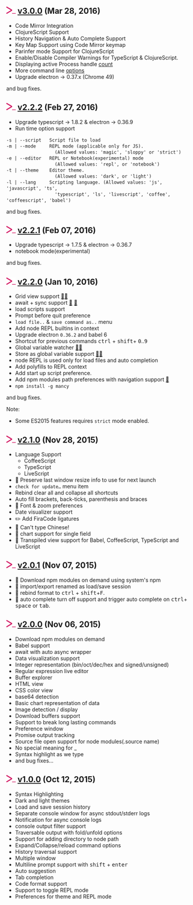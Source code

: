 ## <img src="icons/mancy.png" width="25">&nbsp;[v3.0.0](http://mancy-re.pl)  (Mar 28, 2016)

- Code Mirror Integration
- ClojureScript Support
- History Navigation & Auto Complete Support
- Key Map Support using Code Mirror keymap
- Parinfer mode Support for ClojureScript
- Enable/Disable Compiler Warnings for TypeScript & ClojureScript.
- Displaying active Process handle [count](https://github.com/princejwesley/Mancy/commit/ea5e08022ab087eb1d5847f6d1d2c9c6502d88cb#commitcomment-16378756)
- More command line [options](https://github.com/princejwesley/Mancy/issues/105#issuecomment-191876902)
- Upgrade electron -> 0.37.x (Chrome 49)

and bug fixes.

## <img src="icons/mancy.png" width="25">&nbsp;[v2.2.2](http://mancy-re.pl)  (Feb 27, 2016)

- Upgrade typescript -> 1.8.2 & electron -> 0.36.9
- Run time option support
```
-s | --script   Script file to load
-m | --mode     REPL mode (applicable only for JS).
                  (Allowed values: 'magic', 'sloppy' or 'strict')
-e | --editor   REPL or Notebook(experimental) mode
                  (Allowed values: 'repl', or 'notebook')
-t | --theme    Editor theme.
                  (Allowed values: 'dark', or 'light')
-l | --lang     Scripting language. (Allowed values: 'js', 'javascript', 'ts',
                  'typescript', 'ls', 'livescript', 'coffee', 'coffeescript', 'babel')
```

and bug fixes.


## <img src="icons/mancy.png" width="25">&nbsp;[v2.2.1](http://mancy-re.pl)  (Feb 07, 2016)

- Upgrade typescript -> 1.7.5 & electron -> 0.36.7
- notebook mode(experimental)

and bug fixes.

## <img src="icons/mancy.png" width="25">&nbsp;[v2.2.0](http://mancy-re.pl)  (Jan 10, 2016)

- Grid view support [:paperclip:](https://raw.githubusercontent.com/princejwesley/Mancy/master/images/grid-dark.png)[:paperclip:](https://raw.githubusercontent.com/princejwesley/Mancy/master/images/grid-transpose.png)
- await + sync support [:paperclip:](https://raw.githubusercontent.com/princejwesley/Mancy/master/images/await-progress.png) [:paperclip:](https://raw.githubusercontent.com/princejwesley/Mancy/master/images/await-resolved.png)
- load scripts support
- Prompt before quit preference
- `load file..` & `save command as..` menu
- Add node REPL builtins in context
- Upgrade electron `0.36.2` and babel 6
- Shortcut for previous commands <kbd>ctrl</kbd> + <kbd>shift</kbd>+ <kbd>0</kbd>..<kbd>9</kbd>
- Global variable watcher [:paperclip:](https://raw.githubusercontent.com/princejwesley/Mancy/master/images/global-env-dark.png)[:paperclip:](https://raw.githubusercontent.com/princejwesley/Mancy/master/images/global-env-light.png)
- Store as global variable support  [:paperclip:](https://raw.githubusercontent.com/princejwesley/Mancy/master/images/store-as-global-before.png)[:paperclip:](https://raw.githubusercontent.com/princejwesley/Mancy/master/images/store-as-global-after.png)
- node REPL is used only for load files and auto completion
- Add polyfills to REPL context
- Add start up script preference.
- Add npm modules path preferences with navigation support [:paperclip:](https://raw.githubusercontent.com/princejwesley/Mancy/master/images/node-modules-preference.png)
- `npm install -g mancy`

and bug fixes.

Note:
- Some ES2015 features requires `strict` mode enabled.

## <img src="icons/mancy.png" width="25">&nbsp;[v2.1.0](http://mancy-re.pl)  (Nov 28, 2015)

-  Language Support
   - CoffeeScript
   - TypeScript
   - LiveScript
-  :gem: Preserve last window resize info to use for next launch
-  `check for update…` menu item
- Rebind clear all and collapse all shortcuts
- Auto fill brackets, back-ticks, parenthesis and braces
- :gem: Font & zoom preferences
- Date visualizer support
- :pencil2: Add FiraCode ligatures
- :bug: Can't type Chinese!
- :bug: chart support for single field
- :gem: Transpiled view support for Babel, CoffeeScript, TypeScript and LiveScript



## <img src="icons/mancy.png" width="25">&nbsp;[v2.0.1](http://mancy-re.pl)  (Nov 07, 2015)

- :bug: Download npm modules on demand using system's npm
- :lipstick: import/export renamed as load/save session
- :lipstick: rebind format to <kbd>ctrl</kbd> + <kbd>shift</kbd>+<kbd>F</kbd>.
- :gem: auto complete turn off support and trigger auto complete on <kbd>ctrl</kbd>+ <kbd>space</kbd> or <kbd>tab</kbd>.



## <img src="icons/mancy.png" width="25">&nbsp;[v2.0.0](http://mancy-re.pl)  (Nov 06, 2015)

- Download npm modules on demand
- Babel support
- await with auto async wrapper
- Data visualization support
- Integer representation (bin/oct/dec/hex and signed/unsigned)
- Regular expression live editor
- Buffer explorer
- HTML view
- CSS color view
- base64 detection
- Basic chart representation of data
- Image detection / display
- Download buffers support
- Support to break long lasting commands
- Preference window
- Promise output tracking
- Source file open support for node modules(.source name)
- No special meaning for _
- Syntax highlight as we type
- and bug fixes…



## <img src="icons/mancy.png" width="25">&nbsp;[v1.0.0](http://mancy-re.pl)  (Oct 12, 2015)
- Syntax Highlighting
- Dark and light themes
- Load and save session history
- Separate console window for async stdout/stderr logs
- Notification for async console logs
- console output filter support
- Traversable output with fold/unfold options
- Support for adding directory to node path
- Expand/Collapse/reload command options
- History traversal support
- Multiple window
- Multiline prompt support with <kbd>shift</kbd> + <kbd>enter</kbd>
- Auto suggestion
- Tab completion
- Code format support
- Support to toggle REPL mode
- Preferences for theme and REPL mode
